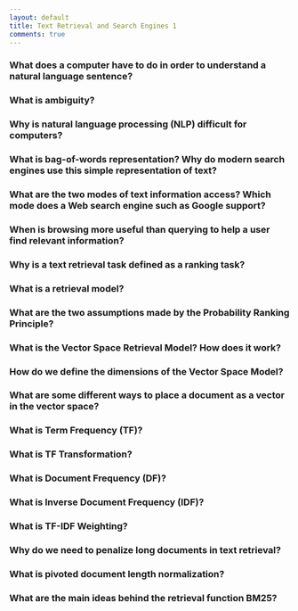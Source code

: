 ```yaml
---
layout: default
title: Text Retrieval and Search Engines 1
comments: true
---
```


### What does a computer have to do in order to understand a natural language sentence?

### What is ambiguity?

### Why is natural language processing (NLP) difficult for computers?

### What is bag-of-words representation? Why do modern search engines use this simple representation of text?

### What are the two modes of text information access? Which mode does a Web search engine such as Google support?

### When is browsing more useful than querying to help a user find relevant information?

### Why is a text retrieval task defined as a ranking task?

### What is a retrieval model?

### What are the two assumptions made by the Probability Ranking Principle?

### What is the Vector Space Retrieval Model? How does it work?

### How do we define the dimensions of the Vector Space Model?

### What are some different ways to place a document as a vector in the vector space?

### What is Term Frequency (TF)?

### What is TF Transformation?

### What is Document Frequency (DF)?

### What is Inverse Document Frequency (IDF)?

### What is TF-IDF Weighting?

### Why do we need to penalize long documents in text retrieval?

### What is pivoted document length normalization?

### What are the main ideas behind the retrieval function BM25?
